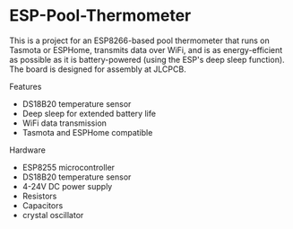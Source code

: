 # ESP-Pool-Thermometer

This is a project for an ESP8266-based pool thermometer that runs on Tasmota or ESPHome, transmits data over WiFi, and is as energy-efficient as possible as it is battery-powered (using the ESP's deep sleep function). The board is designed for assembly at JLCPCB.

Features
- DS18B20 temperature sensor
- Deep sleep for extended battery life
- WiFi data transmission
- Tasmota and ESPHome compatible
  
Hardware
- ESP8255 microcontroller
- DS18B20 temperature sensor
- 4-24V DC power supply
- Resistors
- Capacitors
- crystal oscillator
